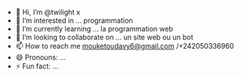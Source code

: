 - 👋 Hi, I’m @twilight x
- 👀 I’m interested in ... programmation 
- 🌱 I’m currently learning ... la programmation web
- 💞️ I’m looking to collaborate on ... un site web ou un bot 
- 📫 How to reach me mouketoudavy6@gmail.com /+242050336960
- 😄 Pronouns: ...
- ⚡ Fun fact: ...

<!---
Davy7000/Davy7000 is a ✨ special ✨ repository because its `README.md` (this file) appears on your GitHub profile.
You can click the Preview link to take a look at your changes.
--->
